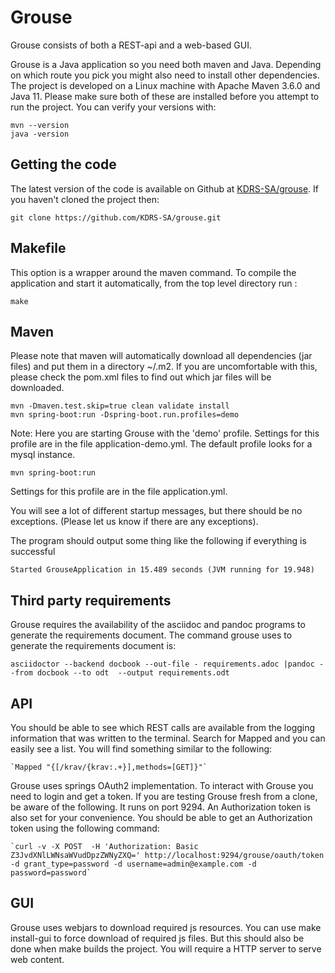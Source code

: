 # Grouse
Grouse consists of both a REST-api and a web-based GUI.

Grouse is a Java application so you need both maven and Java.
Depending on which route you pick you might also need to install other
dependencies.  The project is developed on a Linux machine with Apache Maven
3.6.0 and Java 11. Please make sure both of these are installed before you
attempt to run the project. You can verify your versions with:

    mvn --version
    java -version

## Getting the code

The latest version of the code is available on Github at
[KDRS-SA/grouse](https://github.com/KDRS-SA/grouse.git).
If you haven't cloned the project then:

    git clone https://github.com/KDRS-SA/grouse.git

## Makefile

This option is a wrapper around the maven command. To compile the 
application and start it automatically, from the top level directory run :

    make         
    
## Maven

Please note that maven will automatically download all dependencies (jar files)
and put them in a directory ~/.m2. If you are uncomfortable with this, please
check the pom.xml files to find out which jar files will be downloaded.
 
    mvn -Dmaven.test.skip=true clean validate install
    mvn spring-boot:run -Dspring-boot.run.profiles=demo

Note: Here you are starting Grouse with the 'demo' profile. Settings for this
profile are in the file application-demo.yml. The default profile looks for 
a mysql instance. 

    mvn spring-boot:run 

Settings for this profile are in the file application.yml.  
 
You will see a lot of different startup messages, but there should be no
exceptions. (Please let us know if there are any exceptions).

The program should output some thing like the following if everything is 
successful
 	
 	Started GrouseApplication in 15.489 seconds (JVM running for 19.948)

## Third party requirements

Grouse requires the availability of the asciidoc and pandoc programs to generate the
requirements document. The command grouse uses to generate the requirements document is:

    asciidoctor --backend docbook --out-file - requirements.adoc |pandoc --from docbook --to odt  --output requirements.odt
     
## API

You should be able to see which REST calls are available from the logging 
information that was written to the terminal. Search for Mapped and you can 
easily see a list. You will find something similar to the following:
 
 	`Mapped "{[/krav/{krav:.+}],methods=[GET]}"` 

Grouse uses springs OAuth2 implementation. To interact with Grouse you need to login
and get a token. If you are testing Grouse fresh from a clone, be aware of the following.
It runs on port 9294. An Authorization token is also set for your convenience. You 
should be able to get an Authorization token using the following command:  

    `curl -v -X POST  -H 'Authorization: Basic Z3JvdXNlLWNsaWVudDpzZWNyZXQ=' http://localhost:9294/grouse/oauth/token -d grant_type=password -d username=admin@example.com -d password=password`

## GUI

Grouse uses webjars to download required js resources. You can use make 
install-gui to force download of required js files. But this should also be 
done when make builds the project. You will require a HTTP server to serve web
content. 

